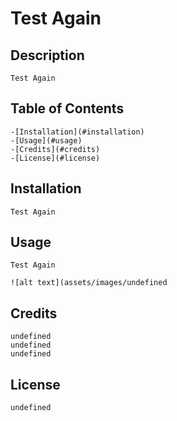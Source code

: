 # Test Again

## Description
  	Test Again

## Table of Contents
    -[Installation](#installation)
    -[Usage](#usage)
    -[Credits](#credits)
    -[License](#license)

## Installation
    Test Again

## Usage
    Test Again

    ![alt text](assets/images/undefined

## Credits
    undefined
    undefined
    undefined        

## License    
    undefined
